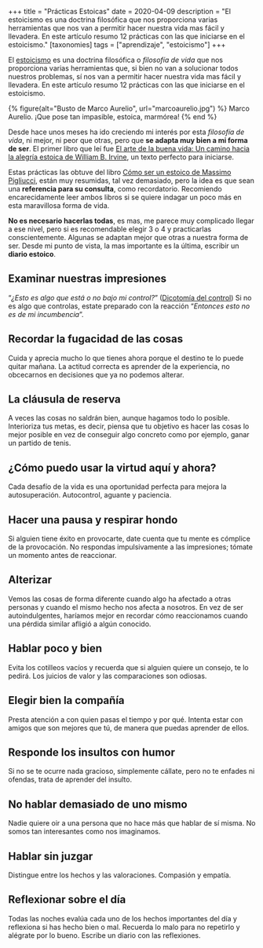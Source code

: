 +++
title = "Prácticas Estoicas"
date = 2020-04-09
description = "El estoicismo es una doctrina filosófica que nos proporciona varias herramientas que nos van a permitir hacer nuestra vida mas fácil y llevadera. En este artículo resumo 12 prácticas con las que iniciarse en el estoicismo."
[taxonomies]
tags = ["aprendizaje", "estoicismo"]
+++

El [estoicismo][estoicismo] es una doctrina filosófica o *filosofía de vida* que nos proporciona varias herramientas que, si bien no van a solucionar todos nuestros problemas, sí nos van a permitir hacer nuestra vida mas fácil y llevadera. En este artículo resumo 12 prácticas con las que iniciarse en el estoicismo.  
<!-- more -->

{% figure(alt="Busto de Marco Aurelio", url="marcoaurelio.jpg") %}
    Marco Aurelio. ¡Que pose tan impasible, estoica, marmórea!
{% end %}   

Desde hace unos meses ha ido creciendo mi interés por esta *filosofía de vida*, ni mejor, ni peor que otras, pero que **se adapta muy bien a mi forma de ser**. El primer libro que leí fue [El arte de la buena vida: Un camino hacia la alegría estoica de William B. Irvine][arte-buena-vida], un texto perfecto para iniciarse.  

Estas prácticas las obtuve del libro [Cómo ser un estoico de Massimo Pigliucci][como-ser-estoico], están muy resumidas, tal vez demasiado, pero la idea es que sean una **referencia para su consulta**, como recordatorio. Recomiendo encarecidamente leer ambos libros si se quiere indagar un poco más en esta maravillosa forma de vida.  

**No es necesario hacerlas todas**, es mas, me parece muy complicado llegar a ese nivel, pero si es recomendable elegir 3 o 4 y practicarlas conscientemente. Algunas se adaptan mejor que otras a nuestra forma de ser. Desde mi punto de vista, la mas importante es la última, escribir un **diario estoico**.

## Examinar nuestras impresiones  
“*¿Esto es algo que está o no bajo mi control?*” ([Dicotomía del control][dicotomia]) Si no es algo que controlas, estate preparado con la reacción “*Entonces esto no es de mi incumbencia*”.  

## Recordar la fugacidad de las cosas  
Cuida y aprecia mucho lo que tienes ahora porque el destino te lo puede quitar mañana. La actitud correcta es aprender de la experiencia, no obcecarnos en decisiones que ya no podemos alterar.  

## La cláusula de reserva  
A veces las cosas no saldrán bien, aunque hagamos todo lo posible. Interioriza tus metas, es decir, piensa que tu objetivo es hacer las cosas lo mejor posible en vez de conseguir algo concreto como por ejemplo, ganar un partido de tenis.  

## ¿Cómo puedo usar la virtud aquí y ahora?  
Cada desafío de la vida es una oportunidad perfecta para mejora la autosuperación. Autocontrol, aguante y paciencia.  

## Hacer una pausa y respirar hondo  
Si alguien tiene éxito en provocarte, date cuenta que tu mente es cómplice de la provocación. No respondas impulsivamente a las impresiones; tómate un momento antes de reaccionar.  

## Alterizar  
Vemos las cosas de forma diferente cuando algo ha afectado a otras personas y cuando el mismo hecho nos afecta a nosotros. En vez de ser autoindulgentes, haríamos mejor en recordar cómo reaccionamos cuando una pérdida similar afligió a algún conocido.  

## Hablar poco y bien  
Evita los cotilleos vacíos y recuerda que si alguien quiere un consejo, te lo pedirá. Los juicios de valor y las comparaciones son odiosas.  

## Elegir bien la compañía  
Presta atención a con quien pasas el tiempo y por qué. Intenta estar con amigos que son mejores que tú, de manera que puedas aprender de ellos.  

## Responde los insultos con humor  
Si no se te ocurre nada gracioso, simplemente cállate, pero no te enfades ni ofendas, trata de aprender del insulto.  

## No hablar demasiado de uno mismo  
Nadie quiere oir a una persona que no hace más que hablar de sí misma. No somos tan interesantes como nos imaginamos.  

## Hablar sin juzgar  
Distingue entre los hechos y las valoraciones. Compasión y empatía.  

## Reflexionar sobre el día  
Todas las noches evalúa cada uno de los hechos importantes del día y reflexiona si has hecho bien o mal. Recuerda lo malo para no repetirlo y alégrate por lo bueno. Escribe un diario con las reflexiones.

[estoicismo]: https://elestoico.com/
[dicotomia]: https://diarioestoico.com/la-dicotomia-del-control/
[como-ser-estoico]: https://www.amazon.es/C%C3%B3mo-ser-estoico-Utilizar-filosof%C3%ADa-ebook/dp/B079QHQ2Y6
[arte-buena-vida]: https://www.amazon.es/El-arte-buena-vida-alegr%C3%ADa-ebook/dp/B07RH8NQV7
